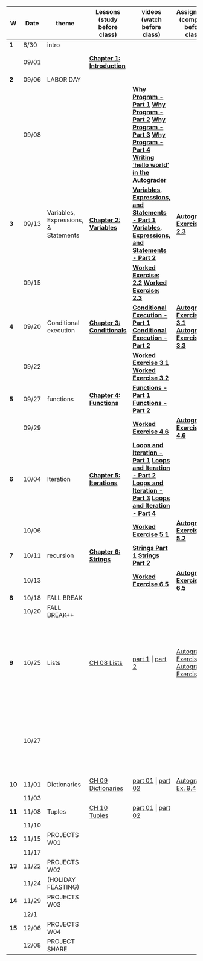 

| **W**  | **Date** | **theme**                            | **Lessons (study before class)**                             | **videos (watch before class)**                              | **Assignment (complete before class)**                       | **In class exercise**                                        | **Quiz**                                                     |
| ------ | -------- | ------------------------------------ | ------------------------------------------------------------ | ------------------------------------------------------------ | ------------------------------------------------------------ | ------------------------------------------------------------ | ------------------------------------------------------------ |
| **1**  | 8/30     | intro                                |                                                              |                                                              |                                                              |                                                              |                                                              |
|        | 09/01    |                                      | [**Chapter  1: Introduction**](https://www.py4e.com/html3/01-intro) |                                                              |                                                              | [**Autograder: Write Hello World**](https://www.py4e.com/lessons_launch/pythonauto_01_hello) \| git | [**Quiz: Why program?**](https://www.py4e.com/lessons_launch/py4e_01_in_quiz) |
| **2**  | 09/06    | LABOR DAY                            |                                                              |                                                              |                                                              |                                                              |                                                              |
|        | 09/08    |                                      |                                                              | [**Why Program -  Part 1**](https://youtu.be/fvhNadKjE8g) [**Why Program - Part 2**](https://youtu.be/VQZTZsXk8sA) [**Why  Program - Part 3**](https://youtu.be/LLzFNlCjTSo) [**Why Program - Part 4**](https://youtu.be/gsry2SYOFCw) [**Writing  ‘hello world’ in the Autograder**](https://www.py4e.com/lessons/intro) |                                                              | git Tutorial                                                 |                                                              |
| **3**  | 09/13    | Variables, Expressions, & Statements | [**Chapter  2: Variables**](https://www.py4e.com/html3/02-variables) | [**Variables,  Expressions, and Statements - Part 1**](https://youtu.be/7KHdV6FSpo8) [**Variables, Expressions, and Statements - Part 2**](https://youtu.be/kefrGMAglGs) | [**Autograder: Exercise 2.3**](https://www.py4e.com/lessons_launch/pythonauto_02_03) |                                                              | [**Quiz: Variables, Expressions, and Statements**](https://www.py4e.com/lessons_launch/py4e_02_ex_quiz) |
|        | 09/15    |                                      |                                                              | [**Worked  Exercise: 2.2**](https://youtu.be/_b-nVJrl02M) [**Worked Exercise: 2.3**](https://youtu.be/DVmspDooG2c) |                                                              |                                                              |                                                              |
| **4**  | 09/20    | Conditional execution                | [**Chapter  3: Conditionals**](https://www.py4e.com/html3/03-conditional) | [**Conditional  Execution - Part 1**](https://youtu.be/2aA3VBdcl6A) [**Conditional  Execution - Part 2**](https://youtu.be/OczkNrHPBps) | [**Autograder: Exercise 3.1**](https://www.py4e.com/lessons_launch/pythonauto_03_01) [**Autograder: Exercise 3.3**](https://www.py4e.com/lessons_launch/pythonauto_03_03) |                                                              |                                                              |
|        | 09/22    |                                      |                                                              | [**Worked Exercise 3.1**](https://youtu.be/oUMQbZ4SBuM) [**Worked  Exercise 3.2**](https://youtu.be/-iUA4cCKRlM) |                                                              |                                                              | [**Quiz: Conditional Execution**](https://www.py4e.com/lessons_launch/py4e_03_if_quiz) |
| **5**  | 09/27    | functions                            | [**Chapter  4: Functions**](https://www.py4e.com/html3/04-functions) | [**Functions -  Part 1**](https://youtu.be/5Kzw-0-DQAk) [**Functions - Part 2**](https://youtu.be/AJVNYRqn8kM) |                                                              |                                                              |                                                              |
|        | 09/29    |                                      |                                                              | [**Worked  Exercise 4.6**](https://www.py4e.com/lessons/functions) | [**Autograder: Exercise 4.6**](https://www.py4e.com/lessons_launch/pythonauto_04_06) |                                                              | [**Quiz: Functions**](https://www.py4e.com/lessons_launch/py4e_04_def_quiz) |
| **6**  | 10/04    | Iteration                            | [**Chapter  5: Iterations**](https://www.py4e.com/html3/05-iterations) | [**Loops and  Iteration - Part 1**](https://youtu.be/FzpurxjwmsM) [**Loops and  Iteration - Part 2**](https://youtu.be/5QDrj5ogPYc) [**Loops and Iteration - Part 3**](https://youtu.be/xsavQp8hd78) [**Loops and  Iteration - Part 4**](https://youtu.be/yjlMMwf9Y5I) |                                                              |                                                              |                                                              |
|        | 10/06    |                                      |                                                              | [**Worked Exercise 5.1**](https://www.py4e.com/lessons/loops#) | [**Autograder: Exercise 5.2**](https://www.py4e.com/lessons_launch/pythonauto_05_02) |                                                              | [**Quiz: Loops and Iterations**](https://www.py4e.com/lessons_launch/py4e_05_for_quiz) |
| **7**  | 10/11    | recursion                            | [**Chapter  6: Strings**](https://www.py4e.com/html3/06-strings) | [**Strings Part  1**](https://youtu.be/dr98iM4app8) [**Strings Part 2**](https://youtu.be/bIFpJ-qZ3Cc) |                                                              |                                                              |                                                              |
|        | 10/13    |                                      |                                                              | [**Worked  Exercise 6.5**](https://youtu.be/BGTxwsDI9KY)     | [**Autograder: Exercise 6.5**](https://www.py4e.com/lessons_launch/pythonauto_06_05) |                                                              | [**Quiz: Strings**](https://www.py4e.com/lessons_launch/py4e_06_str_quiz) |
| **8**  | 10/18    | FALL BREAK                           |                                                              |                                                              |                                                              |                                                              |                                                              |
|        | 10/20    | FALL BREAK++                         |                                                              |                                                              |                                                              |                                                              |                                                              |
| **9**  | 10/25    | Lists                                | [CH 08 Lists](https://www.py4e.com/lessons/lists)            | [part 1](https://youtu.be/ljExWqnWQvo) \| [part 2](https://youtu.be/bV1FQUBIApM) | [Autograder: Exercise 8.4](https://www.py4e.com/lessons_launch/pythonauto_08_04) [Autograder: Exercise 8.5](https://www.py4e.com/lessons_launch/pythonauto_08_05) | Draw a Living Line. Store the last 100 mouse points. Draw a curveVertex line between each one. |                                                              |
|        | 10/27    |                                      |                                                              |                                                              |                                                              | Animate a Walk Cycle using frames from Muybridge. Reverse the cycle with a mouse click. |                                                              |
| **10** | 11/01    | Dictionaries                         | [CH 09 Dictionaries](https://www.py4e.com/lessons/dictionary) | [part 01](https://youtu.be/yDDRMb-1cxI) \| [part 02](https://youtu.be/LRSIuH94XM4) | [Autograder Ex. 9.4](https://www.py4e.com/lessons_launch/pythonauto_09_04) |                                                              |                                                              |
|        | 11/03    |                                      |                                                              |                                                              |                                                              |                                                              |                                                              |
| **11** | 11/08    | Tuples                               | [CH 10 Tuples](https://www.py4e.com/lessons/tuples)          | [part 01](https://youtu.be/CaVhM65wD6g) \| [part 02](https://youtu.be/FdUdA6o0Ij0) |                                                              |                                                              |                                                              |
|        | 11/10    |                                      |                                                              |                                                              |                                                              |                                                              |                                                              |
| **12** | 11/15    | PROJECTS W01                         |                                                              |                                                              |                                                              |                                                              |                                                              |
|        | 11/17    |                                      |                                                              |                                                              |                                                              |                                                              |                                                              |
| **13** | 11/22    | PROJECTS W02                         |                                                              |                                                              |                                                              |                                                              |                                                              |
|        | 11/24    | (HOLIDAY FEASTING)                   |                                                              |                                                              |                                                              |                                                              |                                                              |
| **14** | 11/29    | PROJECTS W03                         |                                                              |                                                              |                                                              |                                                              |                                                              |
|        | 12/1     |                                      |                                                              |                                                              |                                                              |                                                              |                                                              |
| **15** | 12/06    | PROJECTS W04                         |                                                              |                                                              |                                                              |                                                              |                                                              |
|        | 12/08    | PROJECT SHARE                        |                                                              |                                                              |                                                              |                                                              |                                                              |
